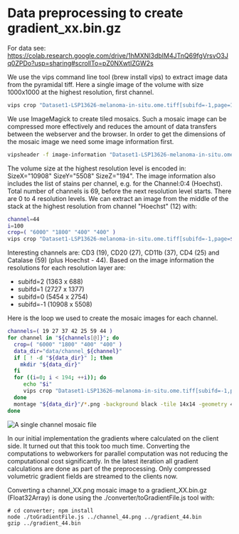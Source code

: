 # Data preprocessing to create gradient_xx.bin.gz

For data see: https://colab.research.google.com/drive/1hMXNI3dbIM4JTnQ69fgVrsvO3Jq0ZPDo?usp=sharing#scrollTo=pZ0NXwtIZGW2s

We use the vips command line tool (brew install vips) to extract image data from the pyramidal tiff. Here a single image of the volume with size 1000x1000 at the highest resolution, first channel.

```bash
vips crop "Dataset1-LSP13626-melanoma-in-situ.ome.tiff[subifd=-1,page=100]" overview.jpg 5000 2500 1000 1000
```


We use ImageMagick to create tiled mosaics. Such a mosaic image can be compressed more effectively and reduces the amount of data transfers between the webserver and the browser. In order to get the dimensions of the mosaic image we need some image information first.

```bash
vipsheader -f image-information "Dataset1-LSP13626-melanoma-in-situ.ome.tiff[-1]" > image_information.xml
```

The volume size at the highest resolution level is encoded in: SizeX="10908" SizeY="5508" SizeZ="194". The image information also includes the list of stains per channel, e.g. for the Channel:0:4 (Hoechst). Total number of channels is 69, before the next resolution level starts. There are 0 to 4 resolution levels. We can extract an image from the middle of the stack at the highest resolution from channel "Hoechst" (12) with:

```bash
channel=44
i=100
crop=( "6000" "1800" "400" "400" )
vips crop "Dataset1-LSP13626-melanoma-in-situ.ome.tiff[subifd=-1,page=$(( (${channel}*194)+$i ))]" "image`printf '%03d' $i`.png" ${crop[@]}
```


Interesting channels are: CD3 (19), CD20 (27), CD11b (37), CD4 (25) and Catalase (59) (plus Hoechst - 44). Based on the image information the resolutions for each resolution layer are:

 - subifd=2 (1363 x 688)
 - subifd=1 (2727 x 1377)
 - subifd=0 (5454 x 2754)
 - subifd=-1 (10908 x 5508)

Here is the loop we used to create the mosaic images for each channel.

```bash
channels=( 19 27 37 42 25 59 44 )
for channel in "${channels[@]}"; do
  crop=( "6000" "1800" "400" "400" )
  data_dir="data/channel_${channel}"
  if [ ! -d "${data_dir}" ]; then
    mkdir "${data_dir}"
  fi
  for ((i=0; i < 194; ++i)); do
     echo "$i"
     vips crop "Dataset1-LSP13626-melanoma-in-situ.ome.tiff[subifd=-1,page=$(( (${channel}*194)+$i ))]" "${data_dir}/image`printf '%03d' $i`.png" ${crop[@]}
  done
  montage "${data_dir}"/*.png -background black -tile 14x14 -geometry 400x400+0+0 data/channel_${channel}.png
done
```

![A single channel mosaic file](https://github.com/HaukeBartsch/MadeOfStars/raw/main/channel_44.png)

In our initial implementation the gradients where calculated on the client side. It turned out that this took too much time. Converting the computations to webworkers for parallel computation was not reducing the computational cost significantly. In the latest iteration all gradient calculations are done as part of the preprocessing. Only compressed volumetric gradient fields are streamed to the clients now.

Converting a channel_XX.png mosaic image to a gradient_XX.bin.gz (Float32Array) is done using the ./converter/toGradientFile.js tool with:

```bin
# cd converter; npm install
node ./toGradientFile.js ../channel_44.png ../gradient_44.bin
gzip ../gradient_44.bin
```

